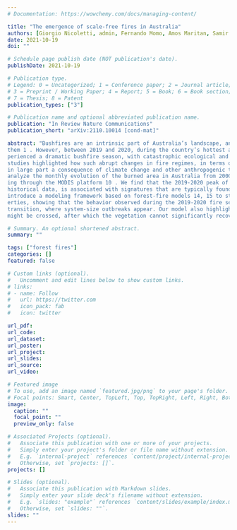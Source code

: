 ```yaml
---
# Documentation: https://wowchemy.com/docs/managing-content/

title: "The emergence of scale-free fires in Australia"
authors: [Giorgio Nicoletti, admin, Fernando Momo, Amos Maritan, Samir Suweis]
date: 2021-10-19
doi: ""

# Schedule page publish date (NOT publication's date).
publishDate: 2021-10-19

# Publication type.
# Legend: 0 = Uncategorized; 1 = Conference paper; 2 = Journal article;
# 3 = Preprint / Working Paper; 4 = Report; 5 = Book; 6 = Book section;
# 7 = Thesis; 8 = Patent
publication_types: ["3"]

# Publication name and optional abbreviated publication name.
publication: "In Review Nature Communications"
publication_short: "arXiv:2110.10014 [cond-mat]"

abstract: "Bushfires are an intrinsic part of Australia’s landscape, and its natural ecosystems have evolved to coexist with
them 1 . However, between 2019 and 2020, during the country’s hottest and driest year on record, Australia ex-
perienced a dramatic bushfire season, with catastrophic ecological and environmental consequences 2–5 . Several
studies highlighted how such abrupt changes in fire regimes, in terms of size and spreading, may have been
in large part a consequence of climate change and other anthropogenic transformations 5–9 . In this work, we
analyze the monthly evolution of the burned area in Australia from 2000 to 2020, obtained via satellite imag-
ing through the MODIS platform 10 . We find that the 2019-2020 peak of the burned area, the highest of the
historical data, is associated with signatures that are typically found near tipping and critical points 11–13 . We
introduce a modeling framework based on forest-fire models 14, 15 to study these emergent fire outbreaks prop-
erties, showing that the behavior observed during the 2019-2020 fire season matches the one of a percolation
transition, where system-size outbreaks appear. Our model also highlights that a second type of critical point
might be crossed, after which the vegetation cannot significantly recover anymore."

# Summary. An optional shortened abstract.
summary: ""

tags: ["forest fires"]
categories: []
featured: false

# Custom links (optional).
#   Uncomment and edit lines below to show custom links.
# links:
# - name: Follow
#   url: https://twitter.com
#   icon_pack: fab
#   icon: twitter

url_pdf:
url_code:
url_dataset:
url_poster:
url_project:
url_slides:
url_source:
url_video:

# Featured image
# To use, add an image named `featured.jpg/png` to your page's folder. 
# Focal points: Smart, Center, TopLeft, Top, TopRight, Left, Right, BottomLeft, Bottom, BottomRight.
image:
  caption: ""
  focal_point: ""
  preview_only: false

# Associated Projects (optional).
#   Associate this publication with one or more of your projects.
#   Simply enter your project's folder or file name without extension.
#   E.g. `internal-project` references `content/project/internal-project/index.md`.
#   Otherwise, set `projects: []`.
projects: []

# Slides (optional).
#   Associate this publication with Markdown slides.
#   Simply enter your slide deck's filename without extension.
#   E.g. `slides: "example"` references `content/slides/example/index.md`.
#   Otherwise, set `slides: ""`.
slides: ""
---
```

